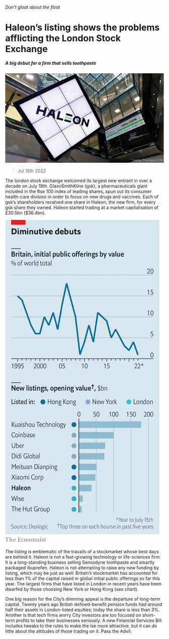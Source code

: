 ###### Don’t gloat about the float

# Haleon’s listing shows the problems afflicting the London Stock Exchange 

##### A big debut for a firm that sells toothpaste 

![image](images/20220723_BRP502.jpg) 

> Jul 18th 2022 

The london stock exchange welcomed its largest new entrant in over a decade on July 18th. GlaxoSmithKline (gsk), a pharmaceuticals giant included in the ftse 100 index of leading shares, spun out its consumer health-care division in order to focus on new drugs and vaccines. Each of gsk’s shareholders received one share in Haleon, the new firm, for every gsk share they owned. Haleon started trading at a market capitalisation of £30.5bn ($36.4bn).

![image](images/20220723_BRC196.png) 


The listing is emblematic of the travails of a stockmarket whose best days are behind it. Haleon is not a fast-growing technology or life-sciences firm. It is a long-standing business selling Sensodyne toothpaste and smartly packaged ibuprofen. Haleon is not attempting to raise any new funding by listing, which may be just as well: Britain’s stockmarket has accounted for less than 1% of the capital raised in global initial public offerings so far this year. The largest firms that have listed in London in recent years have been dwarfed by those choosing New York or Hong Kong (see chart).

One big reason for the City’s dimming appeal is the departure of long-term capital. Twenty years ago British defined-benefit pension funds had around half their assets in London-listed equities; today the share is less than 3%. Another is that tech firms worry City investors are too focused on short-term profits to take their businesses seriously. A new Financial Services Bill includes tweaks to the rules to make the lse more attractive, but it can do little about the attitudes of those trading on it. Pass the Advil.

